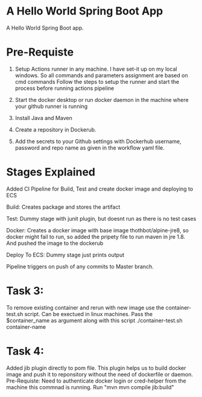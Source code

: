 # A Hello World Spring Boot App

A Hello World Spring Boot app.

# Pre-Requiste

1. Setup Actions runner in any machine. I have set-it up on my local windows. So all commands and parameters assignment are based on cmd commands
Follow the steps to setup the runner and start the process before running actions pipeline

2. Start the docker desktop or run docker daemon in the machine where your github runner is running

3. Install Java and Maven

4. Create a repository in Dockerub.

5. Add the secrets to your Github settings with Dockerhub username, password and repo name as given in the workflow yaml file.

# Stages Explained

Added CI Pipeline for Build, Test and create docker image and deploying to ECS

Build: Creates package and stores the artifact

Test: Dummy stage with junit plugin, but doesnt run as there is no test cases

Docker: Creates a docker image with base image thothbot/alpine-jre8, so docker might fail to run, so added the pripety file to run maven in jre 1.8. And pushed the image to the dockerub

Deploy To ECS: Dummy stage just prints output

Pipeline triggers on push of any commits to Master branch.


# Task 3:

To remove existing container and rerun with new image use the container-test.sh script. Can be exectued in linux machines. Pass the $container_name as argument along with  this script
./container-test.sh container-name

# Task 4: 

Added jib plugin directly to pom file. This plugin helps us to build docker image and push it to reponsitory without the need of dockerfile or daemon.
Pre-Requiste: Need to authenticate docker login or cred-helper from the machine this commnad is running. 
Run "mvn mvn compile jib:build"

